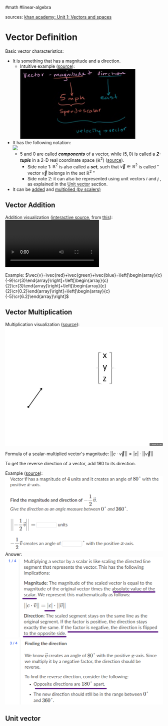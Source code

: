 #math #linear-algebra 

sources:
[khan academy: Unit 1: Vectors and spaces](https://www.khanacademy.org/math/linear-algebra/vectors-and-spaces)

# Vector Definition

Basic vector characteristics:
* It is something that has a magnitude and a direction.
	* Intuitive example ([source](https://www.khanacademy.org/math/linear-algebra/vectors-and-spaces/vectors/v/vector-introduction-linear-algebra)):
	   ![](Attachments%20-%20Vectors/Pasted%20image%2020231104130417.png)
* It has the following notation: 
  <br><img src="https://latex.codecogs.com/svg.image?\vec{v}=\left(5,0\right)=\left[\begin{array}{l}{5}\cr{0}\end{array}\right]">
	* $5$ and $0$ are called ***components*** of a vector, while $(5,0)$ is called a ***2-tuple*** in a 2-D real coordinate space $\left(\mathbb{R}^2\right)$ ([source](https://www.khanacademy.org/math/linear-algebra/vectors-and-spaces/vectors/v/real-coordinate-spaces)).
		* Side note 1: $\mathbb{R}^2$ is also called a ***set***, such that $\vec{v}\in\mathbb{R}^2$ is called " vector $\vec{v}$  belongs in the set $\mathbb{R}^2$ "
		* Side note 2: it can also be represented using unit vectors $i$ and $j$ , as explained in the [Unit vector](#Unit%20vector) section.
* It can be [added](https://www.khanacademy.org/math/linear-algebra/vectors-and-spaces/vectors/v/adding-vectors) and [multiplied (by scalers)](https://www.khanacademy.org/math/linear-algebra/vectors-and-spaces/vectors/v/multiplying-vector-by-scalar)

## Vector Addition

Addition visualization ([interactive source](https://sciencepickleapps.com/VisuallyAddingVectorsV1-0-0/), from [this](https://sciencepickle.com/earth-systems/vectors-and-forces/adding-vectors/)):
![vector-addition](Attachments%20-%20Vectors/vector-addition.mp4)

Example: $\vec{v}=\vec{red}+\vec{green}+\vec{blue}=\left[\begin{array}{c}{-9}\cr{3}\end{array}\right]+\left[\begin{array}{c}{2}\cr{3}\end{array}\right]+\left[\begin{array}{c}{2}\cr{0.2}\end{array}\right]=\left[\begin{array}{c}{-5}\cr{6.2}\end{array}\right]$

## Vector Multiplication

Multiplication visualization ([source](https://makeagif.com/gif/vector-multiplication-by-scalar-G4qCVh)):
![vector-scalar-multiplication](Attachments%20-%20Vectors/vector-scalar-multiplication.gif)

Formula of a scalar-multiplied vector's magnitude: $||c\cdot \vec v||=|c|\cdot ||\vec v||$ 

To get the reverse direction of a vector, add 180 to its direction.

Example ([source](https://www.khanacademy.org/math/linear-algebra/vectors-and-spaces/vectors/e/scaling_vectors)):
![](Attachments%20-%20Vectors/Pasted%20image%2020231104110053.png)
Answer:
![](Attachments%20-%20Vectors/Pasted%20image%2020231104112518.png)
![](Attachments%20-%20Vectors/Pasted%20image%2020231104112617.png)


## Unit vector

